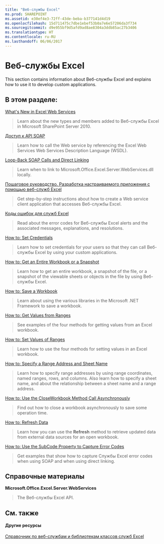 ```yaml
---
title: "Веб-службы Excel"
ms.prod: SHAREPOINT
ms.assetid: e30ef4e3-72ff-43de-beba-b377141d4d19
ms.openlocfilehash: 15d711475c7dbe1ebef53b0a7e6e57206da3f734
ms.sourcegitcommit: d9e955bf9d5afd9ad8ae8304a3ddb85ac27b3406
ms.translationtype: HT
ms.contentlocale: ru-RU
ms.lasthandoff: 06/06/2017
---
```

# <a name="excel-web-services"></a>Веб-службы Excel

This section contains information about Веб-службы Excel and explains how to use it to develop custom applications.
  
    
    


## <a name="in-this-section"></a>В этом разделе:


 [What's New in Excel Web Services](what-s-new-in-excel-web-services)
  
    
    
> Learn about the new types and members added to Веб-службы Excel in Microsoft SharePoint Server 2010.
    
  
 [Доступ к API SOAP](accessing-the-soap-api)
  
    
    
> Learn how to call the Web service by referencing the Excel Web Services Web Services Description Language (WSDL).
    
  
 [Loop-Back SOAP Calls and Direct Linking](loop-back-soap-calls-and-direct-linking)
  
    
    
> Learn when to link to Microsoft.Office.Excel.Server.WebServices.dll locally.
    
  
 [Пошаговое руководство. Разработка настраиваемого приложения с помощью веб-служб Excel](walkthrough-developing-a-custom-application-using-excel-web-services)
  
    
    
> Get step-by-step instructions about how to create a Web service client application that accesses Веб-службы Excel.
    
  
 [Коды ошибок для служб Excel](excel-services-error-codes)
  
    
    
> Read about the error codes for Веб-службы Excel alerts and the associated messages, explanations, and resolutions.
    
  
 [How to: Set Credentials](http://msdn.microsoft.com/library/fd26b635-355f-44e4-9ce8-2a3a2c3bab9b%28Office.15%29.aspx)
  
    
    
> Learn how to set credentials for your users so that they can call Веб-службы Excel by using your custom applications.
    
  
 [How to: Get an Entire Workbook or a Snapshot](how-to-get-an-entire-workbook-or-a-snapshot)
  
    
    
> Learn how to get an entire workbook, a snapshot of the file, or a snapshot of the viewable sheets or objects in the file by using Веб-службы Excel.
    
  
 [How to: Save a Workbook](http://msdn.microsoft.com/library/feb74f7a-2d8f-4672-911b-de85f8852aea%28Office.15%29.aspx)
  
    
    
> Learn about using the various libraries in the Microsoft .NET Framework to save a workbook.
    
  
 [How to: Get Values from Ranges](how-to-get-values-from-ranges)
  
    
    
> See examples of the four methods for getting values from an Excel workbook.
    
  
 [How to: Set Values of Ranges](how-to-set-values-of-ranges)
  
    
    
> Learn how to use the four methods for setting values in an Excel workbook.
    
  
 [How to: Specify a Range Address and Sheet Name](how-to-specify-a-range-address-and-sheet-name)
  
    
    
> Learn how to specify range addresses by using range coordinates, named ranges, rows, and columns. Also learn how to specify a sheet name, and about the relationship between a sheet name and a range address.
    
  
 [How to: Use the CloseWorkbook Method Call Asynchronously](how-to-use-the-closeworkbook-method-call-asynchronously)
  
    
    
> Find out how to close a workbook asynchronously to save some operation time.
    
  
 [How to: Refresh Data](how-to-refresh-data)
  
    
    
> Learn how you can use the **Refresh** method to retrieve updated data from external data sources for an open workbook.
    
  
 [How to: Use the SubCode Property to Capture Error Codes](how-to-use-the-subcode-property-to-capture-error-codes)
  
    
    
> Get examples that show how to capture Службы Excel error codes when using SOAP and when using direct linking.
    
  

## <a name="reference"></a>Справочные материалы


 **Microsoft.Office.Excel.Server.WebServices**
  
    
    
> The Веб-службы Excel API.
    
  

## <a name="see-also"></a>См. также


#### <a name="other-resources"></a>Другие ресурсы


  
    
    
 [Справочник по веб-службам и библиотекам классов служб Excel](http://msdn.microsoft.com/library/5dd9fbe2-9bc3-4869-9129-83c1a067cc5f%28Office.15%29.aspx)
